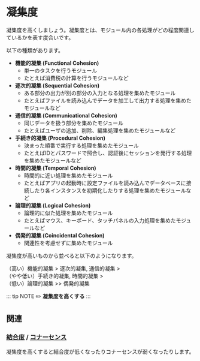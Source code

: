 # 凝集度

凝集度を高くしましょう。凝集度とは、モジュール内の各処理がどの程度関連しているかを表す度合いです。

以下の種類があります。

- **機能的凝集 (Functional Cohesion)**
    - 単一のタスクを行うモジュール
    - たとえば消費税の計算を行うモジュールなど
- **逐次的凝集 (Sequential Cohesion)**
    - ある部分の出力が別の部分の入力となる処理を集めたモジュール
    - たとえばファイルを読み込んでデータを加工して出力する処理を集めたモジュールなど
- **通信的凝集 (Communicational Cohesion)**
    - 同じデータを扱う部分を集めたモジュール
    - たとえばユーザの追加、削除、編集処理を集めたモジュールなど
- **手続き的凝集 (Procedural Cohesion)**
    - 決まった順番で実行する処理を集めたモジュール
    - たとえばIDとパスワードで照合し、認証後にセッションを発行する処理を集めたモジュールなど
- **時間的凝集 (Temporal Cohesion)**
    - 時間的に近い処理を集めたモジュール
    - たとえばアプリの起動時に設定ファイルを読み込んでデータベースに接続したり各インスタンスを初期化したりする処理を集めたモジュールなど
- **論理的凝集 (Logical Cohesion)**
    - 論理的に似た処理を集めたモジュール
    - たとえばマウス、キーボード、タッチパネルの入力処理を集めたモジュールなど
- **偶発的凝集 (Coincidental Cohesion)**
    - 関連性を考慮せずに集めたモジュール

凝集度が高いものから並べると以下のようになります。

（高い）機能的凝集 > 逐次的凝集, 通信的凝集 >  
（やや低い）手続き的凝集, 時間的凝集 >  
（低い）論理的凝集 >> 偶発的凝集

::: tip NOTE
:pencil2: **凝集度を高くする**
:::

## 関連

### [結合度](coupling.md) / [コナーセンス](connascence.md)

凝集度を高くすると結合度が低くなったりコナーセンスが弱くなったりします。
